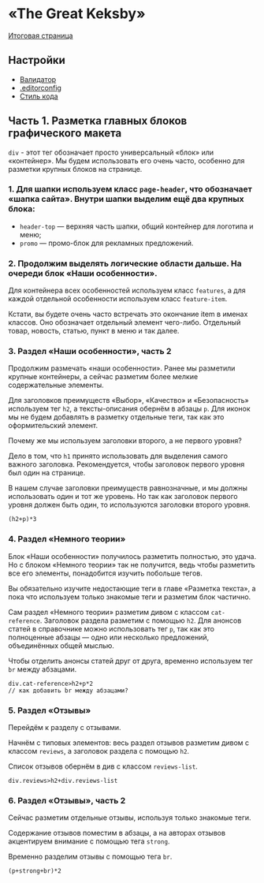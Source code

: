 # «The Great Keksby»

[Итоговая страница](preview.png)

## Настройки


- [Валидатор](http://validator.w3.org/nu/)
- [.editorconfig](.editorconfig)
- [Стиль кода](https://codeguide.academy/html-css.html)


## Часть 1. Разметка главных блоков графического макета

`div` - этот тег обозначает просто универсальный «блок» или «контейнер». Мы будем использовать его очень часто, особенно для разметки крупных блоков на странице.

### 1. Для шапки используем класс `page-header`, что обозначает «шапка сайта». Внутри шапки выделим ещё два крупных блока:
- `header-top` — верхняя часть шапки, общий контейнер для логотипа и меню;
- `promo` — промо-блок для рекламных предложений.

### 2. Продолжим выделять логические области дальше. На очереди блок «Наши особенности».

Для контейнера всех особенностей используем класс `features`, а для каждой отдельной особенности используем класс `feature-item`.

Кстати, вы будете очень часто встречать это окончание item в именах классов. Оно обозначает отдельный элемент чего-либо. Отдельный товар, новость, статью, пункт в меню и так далее.

### 3. Раздел «Наши особенности», часть 2

Продолжим размечать «наши особенности». Ранее мы разметили крупные контейнеры, а сейчас разметим более мелкие содержательные элементы.

Для заголовков преимуществ «Выбор», «Качество» и «Безопасность» используем тег `h2`, а тексты-описания обернём в абзацы `p`. Для иконок мы не будем добавлять в разметку отдельные теги, так как это оформительский элемент.

Почему же мы используем заголовки второго, а не первого уровня?

Дело в том, что `h1` принято использовать для выделения самого важного заголовка. Рекомендуется, чтобы заголовок первого уровня был один на странице.

В нашем случае заголовки преимуществ равнозначные, и мы должны использовать один и тот же уровень. Но так как заголовок первого уровня должен быть один, то используются заголовки второго уровня.

```
(h2+p)*3
```

### 4. Раздел «Немного теории»
Блок «Наши особенности» получилось разметить полностью, это удача. Но с блоком «Немного теории» так не получится, ведь чтобы разметить все его элементы, понадобится изучить побольше тегов.

Вы обязательно изучите недостающие теги в главе «Разметка текста», а пока что используем только знакомые теги и разметим блок частично.

Сам раздел «Немного теории» разметим дивом с классом `cat-reference`. Заголовок раздела разметим с помощью `h2`. Для анонсов статей в справочнике можно использовать тег `p`, так как это полноценные абзацы — одно или несколько предложений, объединённых общей мыслью.

Чтобы отделить анонсы статей друг от друга, временно используем тег `br` между абзацами.

```
div.cat-reference>h2+p*2
// как добавить br между абзацами?
```

### 5. Раздел «Отзывы»

Перейдём к разделу с отзывами.

Начнём с типовых элементов: весь раздел отзывов разметим дивом с классом `reviews`, а заголовок раздела с помощью `h2`.

Список отзывов обернём в див с классом `reviews-list`.
```
div.reviews>h2+div.reviews-list
```

### 6. Раздел «Отзывы», часть 2

Сейчас разметим отдельные отзывы, используя только знакомые теги.

Содержание отзывов поместим в абзацы, а на авторах отзывов акцентируем внимание с помощью тега `strong`.

Временно разделим отзывы с помощью тега `br`.

```
(p+strong+br)*2
```
